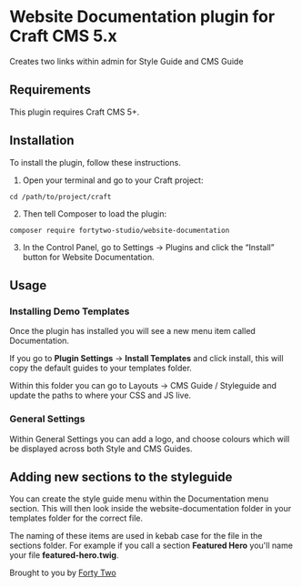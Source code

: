 # Website Documentation plugin for Craft CMS 5.x

Creates two links within admin for Style Guide and CMS Guide

## Requirements

This plugin requires Craft CMS 5+.

## Installation

To install the plugin, follow these instructions.

1. Open your terminal and go to your Craft project:

```
cd /path/to/project/craft
```

2. Then tell Composer to load the plugin:

```
composer require fortytwo-studio/website-documentation
```

3. In the Control Panel, go to Settings → Plugins and click the “Install” button for Website Documentation.

## Usage

### Installing Demo Templates

Once the plugin has installed you will see a new menu item called Documentation.

If you go to **Plugin Settings** -> **Install Templates** and click install, this will copy the default guides to your templates folder.

Within this folder you can go to Layouts -> CMS Guide / Styleguide and update the paths to where your CSS and JS live.

### General Settings

Within General Settings you can add a logo, and choose colours which will be displayed across both Style and CMS Guides.

## Adding new sections to the styleguide

You can create the style guide menu within the Documentation menu section. This will then look inside the website-documentation folder in your templates folder for the correct file.

The naming of these items are used in kebab case for the file in the sections folder. For example if you call a section **Featured Hero** you'll name your file **featured-hero.twig**.

Brought to you by [Forty Two](https://fortytwo.studio)
